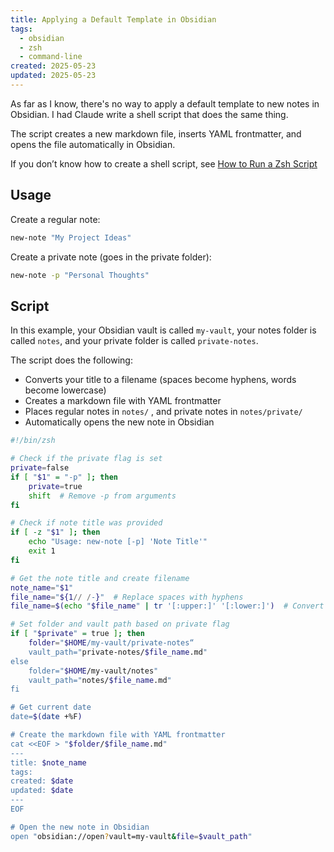 ```yaml
---
title: Applying a Default Template in Obsidian
tags:
  - obsidian
  - zsh
  - command-line
created: 2025-05-23
updated: 2025-05-23
---
```


As far as I know, there's no way to apply a default template to new notes in Obsidian. I had Claude write a shell script that does the same thing.

The script creates a new markdown file, inserts YAML frontmatter, and opens the file automatically in Obsidian.

If you don’t know how to create a shell script, see [How to Run a Zsh Script](how-to-run-a-zsh-script.md)

## Usage

Create a regular note:

```zsh
new-note "My Project Ideas"
```

Create a private note (goes in the private folder):

```zsh
new-note -p "Personal Thoughts"
```

## Script

In this example, your Obsidian vault is called `my-vault`, your notes folder is called `notes`, and your private folder is called `private-notes`.

The script does the following:

- Converts your title to a filename (spaces become hyphens, words become lowercase)
- Creates a markdown file with YAML frontmatter
- Places regular notes in `notes/` , and private notes in `notes/private/`
- Automatically opens the new note in Obsidian

```zsh
#!/bin/zsh

# Check if the private flag is set
private=false
if [ "$1" = "-p" ]; then
    private=true
    shift  # Remove -p from arguments
fi

# Check if note title was provided
if [ -z "$1" ]; then
    echo "Usage: new-note [-p] 'Note Title'"
    exit 1
fi

# Get the note title and create filename
note_name="$1"
file_name="${1// /-}"  # Replace spaces with hyphens
file_name=$(echo "$file_name" | tr '[:upper:]' '[:lower:]')  # Convert to lowercase

# Set folder and vault path based on private flag
if [ "$private" = true ]; then
    folder="$HOME/my-vault/private-notes“
    vault_path="private-notes/$file_name.md"
else
    folder="$HOME/my-vault/notes"
    vault_path="notes/$file_name.md"
fi

# Get current date
date=$(date +%F)

# Create the markdown file with YAML frontmatter
cat <<EOF > "$folder/$file_name.md"
---
title: $note_name
tags:
created: $date
updated: $date
---
EOF

# Open the new note in Obsidian
open "obsidian://open?vault=my-vault&file=$vault_path"
```